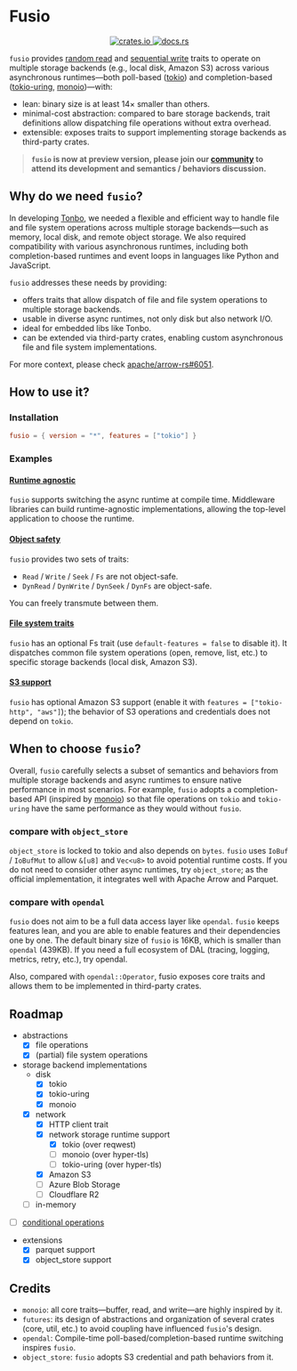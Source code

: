# Fusio

<p align="center">
  <a href="https://crates.io/crates/fusio">
    <img alt="crates.io" src="https://img.shields.io/crates/v/fusio">
  </a>

  <a href="https://docs.rs/fusio/latest/fusio/">
    <img alt="docs.rs" src="https://img.shields.io/docsrs/fusio">
  </a>
</p>

`fusio` provides [random read](https://docs.rs/fusio/latest/fusio/trait.Read.html) and [sequential write](https://docs.rs/fusio/latest/fusio/trait.Write.html) traits to operate on multiple storage backends (e.g., local disk, Amazon S3) across various asynchronous runtimes—both poll-based ([tokio](https://github.com/tokio-rs/tokio)) and completion-based ([tokio-uring](https://github.com/tokio-rs/tokio-uring), [monoio](https://github.com/bytedance/monoio))—with:
- lean: binary size is at least 14× smaller than others.
- minimal-cost abstraction: compared to bare storage backends, trait definitions allow dispatching file operations without extra overhead.
- extensible: exposes traits to support implementing storage backends as third-party crates.

> **`fusio` is now at preview version, please join our [community](https://discord.gg/j27XVFVmJM) to attend its development and semantics / behaviors discussion.**

## Why do we need `fusio`?
In developing [Tonbo](https://github.com/tonbo-io/tonbo), we needed a flexible and efficient way to handle file and file system operations across multiple storage backends—such as memory, local disk, and remote object storage. We also required compatibility with various asynchronous runtimes, including both completion-based runtimes and event loops in languages like Python and JavaScript.

`fusio` addresses these needs by providing:
- offers traits that allow dispatch of file and file system operations to multiple storage backends.
- usable in diverse async runtimes, not only disk but also network I/O.
- ideal for embedded libs like Tonbo.
- can be extended via third-party crates, enabling custom asynchronous file and file system implementations.

For more context, please check [apache/arrow-rs#6051](https://github.com/apache/arrow-rs/issues/6051).

## How to use it?

### Installation
```toml
fusio = { version = "*", features = ["tokio"] }
```

### Examples

#### [Runtime agnostic](https://github.com/tonbo-io/fusio/blob/main/examples/src/multi_runtime.rs)

`fusio` supports switching the async runtime at compile time. Middleware libraries can build runtime-agnostic implementations, allowing the top-level application to choose the runtime.

#### [Object safety](https://github.com/tonbo-io/fusio/blob/main/examples/src/object.rs)

`fusio` provides two sets of traits:
- `Read` / `Write` / `Seek` / `Fs` are not object-safe.
- `DynRead` / `DynWrite` / `DynSeek` / `DynFs` are object-safe.

You can freely transmute between them.

#### [File system traits](https://github.com/tonbo-io/fusio/blob/main/examples/src/fs.rs)

`fusio` has an optional Fs trait (use `default-features = false` to disable it). It dispatches common file system operations (open, remove, list, etc.) to specific storage backends (local disk, Amazon S3).

#### [S3 support](https://github.com/tonbo-io/fusio/blob/main/examples/src/s3.rs)

`fusio` has optional Amazon S3 support (enable it with `features = ["tokio-http", "aws"]`); the behavior of S3 operations and credentials does not depend on `tokio`.

## When to choose `fusio`?

 Overall, `fusio` carefully selects a subset of semantics and behaviors from multiple storage backends and async runtimes to ensure native performance in most scenarios. For example, `fusio` adopts a completion-based API (inspired by [monoio](https://docs.rs/monoio/latest/monoio/io/trait.AsyncReadRent.html)) so that file operations on `tokio` and `tokio-uring`  have the same performance as they would without `fusio`.

### compare with `object_store`

`object_store` is locked to tokio and also depends on `bytes`. `fusio` uses `IoBuf` / `IoBufMut` to allow `&[u8]` and `Vec<u8>` to avoid potential runtime costs. If you do not need to consider other async runtimes, try `object_store`; as the official implementation, it integrates well with Apache Arrow and Parquet.

### compare with `opendal`

`fusio` does not aim to be a full data access layer like `opendal`. `fusio` keeps features lean, and you are able to enable features and their dependencies one by one. The default binary size of `fusio` is 16KB, which is smaller than `opendal` (439KB). If you need a full ecosystem of DAL (tracing, logging, metrics, retry, etc.), try opendal.

Also, compared with `opendal::Operator`, fusio exposes core traits and allows them to be implemented in third-party crates.

## Roadmap
- abstractions
  - [x] file operations
  - [x] (partial) file system operations
- storage backend implementations
  - disk
    - [x] tokio
    - [x] tokio-uring
    - [x] monoio
  - [x] network
    - [x] HTTP client trait
    - [x] network storage runtime support
      - [x] tokio (over reqwest)
      - [ ] monoio (over hyper-tls)
      - [ ] tokio-uring (over hyper-tls)
    - [x] Amazon S3
    - [ ] Azure Blob Storage
    - [ ] Cloudflare R2
  - [ ] in-memory
- [ ] [conditional operations](https://aws.amazon.com/cn/about-aws/whats-new/2024/08/amazon-s3-conditional-writes/)
- extensions
  - [x] parquet support
  - [x] object_store support

## Credits
- `monoio`: all core traits—buffer, read, and write—are highly inspired by it.
- `futures`: its design of abstractions and organization of several crates (core, util, etc.) to avoid coupling have influenced `fusio`'s design.
- `opendal`: Compile-time poll-based/completion-based runtime switching inspires `fusio`.
- `object_store`: `fusio` adopts S3 credential and path behaviors from it.
